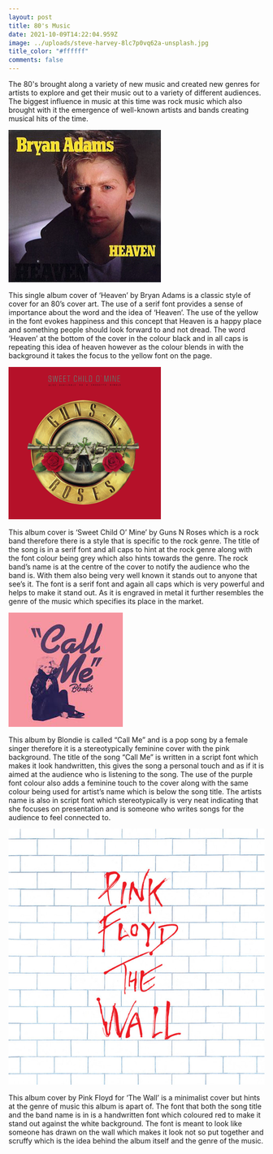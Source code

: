 ```yaml
---
layout: post
title: 80's Music
date: 2021-10-09T14:22:04.959Z
image: ../uploads/steve-harvey-8lc7p0vq62a-unsplash.jpg
title_color: "#ffffff"
comments: false
---
```

The 80's brought along a variety of new music and created new genres for artists to explore and get their music out to a variety of different audiences. The biggest influence in music at this time was rock music which also brought with it the emergence of well-known artists and bands creating musical hits of the time. 

![](../uploads/bryanadams_-_heaven_cover.jpg "Heaven - Bryan Adams")

This single album cover of ‘Heaven’ by Bryan Adams is a classic style of cover for an 80’s cover art. The use of a serif font provides a sense of importance about the word and the idea of ‘Heaven’. The use of the yellow in the font evokes happiness and this concept that Heaven is a happy place and something people should look forward to and not dread. The word ‘Heaven’ at the bottom of the cover in the colour black and in all caps is repeating this idea of heaven however as the colour blends in with the background it takes the focus to the yellow font on the page. 

![](../uploads/guns_n-_roses_-_sweet_child_o-_mine.png "Sweet Child O' Mine - Guns N Roses")

This album cover is ‘Sweet Child O’ Mine’ by Guns N Roses which is a rock band therefore there is a style that is specific to the rock genre. The title of the song is in a serif font and all caps to hint at the rock genre along with the font colour being grey which also hints towards the genre. The rock band’s name is at the centre of the cover to notify the audience who the band is. With them also being very well known it stands out to anyone that see’s it. The font is a serif font and again all caps which is very powerful and helps to make it stand out. As it is engraved in metal it further resembles the genre of the music which specifies its place in the market.

![](../uploads/unknown.jpeg "Call Me - Blondie")

This album by Blondie is called “Call Me” and is a pop song by a female singer therefore it is a stereotypically feminine cover with the pink background. The title of the song “Call Me” is written in a script font which makes it look handwritten, this gives the song a personal touch and as if it is aimed at the audience who is listening to the song. The use of the purple font colour also adds a feminine touch to the cover along with the same colour being used for artist’s name which is below the song title. The artists name is also in script font which stereotypically is very neat indicating that she focuses on presentation and is someone who writes songs for the audience to feel connected to. 

![](../uploads/ab67616d0000b273288d32d88a616b9a278ddc07.jpeg "The Wall - Pink Floyd")

This album cover by Pink Floyd for ‘The Wall’ is a minimalist cover but hints at the genre of music this album is apart of. The font that both the song title and the band name is in is a handwritten font which coloured red to make it stand out against the white background. The font is meant to look like someone has drawn on the wall which makes it look not so put together and scruffy which is the idea behind the album itself and the genre of the music.